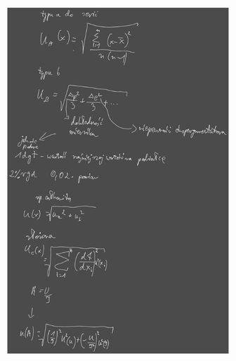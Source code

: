 ![](/Notatki/Semestr%203/Fizyka%203.1/Labolatoria/Labolatoria%201/Drawing%202023-12-12%2013.21.29.excalidraw.svg)